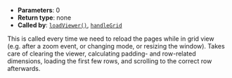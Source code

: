 * **Parameters**: 0
* **Return type**: none
* **Called by**: [`loadViewer()`](#loadViewer), [`handleGrid`](#handleGrid)

This is called every time we need to reload the pages while in grid view
(e.g. after a zoom event, or changing mode, or resizing the window). Takes care
of clearing the viewer, calculating padding- and row-related dimensions,
loading the first few rows, and scrolling to the correct row afterwards.
